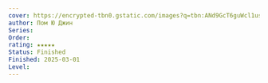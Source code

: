 ```yaml
---
cover: https://encrypted-tbn0.gstatic.com/images?q=tbn:ANd9GcT6guWcl1usBbFxJ6hdhlo4XZOWNQtDkU81wg&s
author: Пом Ю Джин
Series: 
Order: 
rating: ★★★★★
Status: Finished
Finished: 2025-03-01
Level:
---
```








